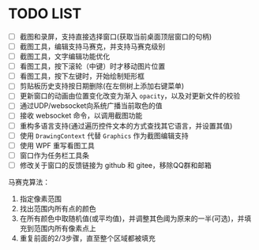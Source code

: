 # TODO LIST

- [ ] 截图和录屏，支持直接选择窗口(获取当前桌面顶层窗口的句柄)
- [ ] 截图工具，编辑支持马赛克，并支持马赛克级别
- [ ] 截图工具，文字编辑功能优化
- [ ] 看图工具，按下滚轮（中键）时才移动图片位置
- [ ] 看图工具，按下左键时，开始绘制矩形框
- [ ] 剪贴板历史支持按日期删除(在左侧树上添加右键菜单)
- [ ] 更新窗口的动画由位置变化改变为渐入 `opacity`，以及对更新文件的校验
- [ ] 通过UDP/websocket向系统广播当前取色的值
- [ ] 接收 websocket 命令，以调用截图功能
- [ ] 重构多语言支持(通过遍历控件文本的方式查找其它语言，并设置其值)
- [ ] 使用 `DrawingContext` 代替 `Graphics` 作为截图编辑支持
- [ ] 使用 WPF 重写看图工具
- [ ] 窗口作为任务栏工具条
- [ ] 修改关于窗口的反馈链接为 github 和 gitee，移除QQ群和邮箱

[highdpi]: https://docs.microsoft.com/zh-cn/dotnet/framework/winforms/automatic-scaling-in-windows-forms

马赛克算法：

1. 指定像素范围
2. 找出范围内所有点的颜色
3. 在所有颜色中取随机值(或平均值)，并调整其色阈为原来的一半(可选)，并填充到范围内所有像素点上
4. 重复前面的2/3步骤，直至整个区域都被填充

